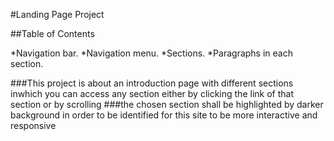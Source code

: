 #Landing Page Project

##Table of Contents

*Navigation bar.
*Navigation menu.
*Sections.
*Paragraphs in each section.


###This project is about an introduction  page with different sections inwhich you can access any section
either by clicking the link of that section or by scrolling 
###the chosen section shall be highlighted by darker background in order to be identified for this site to be more interactive and responsive 

